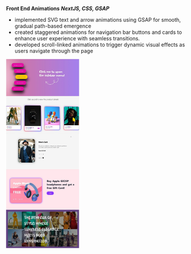 **Front End Animations**
**_NextJS, CSS, GSAP_**

- implemented SVG text and arrow animations using GSAP for smooth, gradual path-based emergence
- created staggered animations for navigation bar buttons and cards to enhance user experience with seamless transitions.
- developed scroll-linked animations to trigger dynamic visual effects as users navigate through the page

<img src="public/images/animations.jpg" alt="Project Animations" width="200px" />

